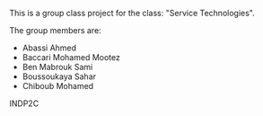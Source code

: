 This is a group class project for the class: "Service Technologies".

The group members are:
- Abassi Ahmed
- Baccari Mohamed Mootez
- Ben Mabrouk Sami
- Boussoukaya Sahar
- Chiboub Mohamed

INDP2C
